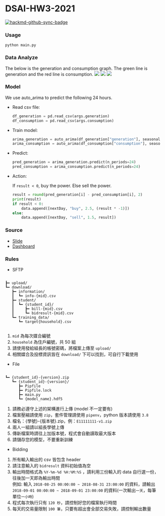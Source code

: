 # DSAI-HW3-2021

[![hackmd-github-sync-badge](https://hackmd.io/jjL5vjR9QzmEhlYfRjmzyw/badge)](https://hackmd.io/jjL5vjR9QzmEhlYfRjmzyw)

### Usage

```shell 
python main.py
```

### Data Analyze

The below is the generation and consumption graph. The green line is generation and the red line is consumption.
![](https://i.imgur.com/kiO9UpN.png)
![](https://i.imgur.com/amj7akX.png)
![](https://i.imgur.com/vE9kIyF.png)

### Model

We use auto_arima to predict the following 24 hours.

* Read csv file:
    ```python 
    df_generation = pd.read_csv(args.generation)
    df_consumption = pd.read_csv(args.consumption)
    ```
* Train model:
    ```python 
    arima_generation = auto_arima(df_generation["generation"], seasonal=True)
    arima_consumption = auto_arima(df_consumption["consumption"], seasonal=True)
    ```
* Predict:
    ```python 
    pred_generation = arima_generation.predict(n_periods=24)
    pred_consumption = arima_consumption.predict(n_periods=24)
    ```
* Action:
    
    If `result < 0`, buy the power. Else sell the power.
    ```python 
    result = round(pred_generation[i] - pred_consumption[i], 2)
    print(result)
    if result < 0:
        data.append([nextDay, "buy", 2.5, (result * -1)])
    else:
        data.append([nextDay, "sell", 1.5, result])
    ```

### Source

  - [Slide](https://docs.google.com/presentation/d/1JW27_5HXYZhqWmgvDhtXBaFTOfksO_dS/edit#slide=id.p1)
  - [Dashboard](https://docs.google.com/spreadsheets/d/1cjhQewnXT2IbmYkGXRYNC5PlGRafcbVprCjgSFyDAaU/edit?pli=1#gid=0)

### Rules

- SFTP

```

┣━ upload/
┗━ download/
   ┣━ information/
   ┃  ┗━ info-{mid}.csv
   ┣━ student/
   ┃  ┗━ {student_id}/
   ┃     ┣━ bill-{mid}.csv
   ┃     ┗━ bidresult-{mid}.csv
   ┗━ training_data/
      ┗━ target{household}.csv  
      
```

1. `mid` 為每次媒合編號
2. `household` 為住戶編號，共 50 組
3. 請使用發給組長的帳號密碼，將檔案上傳至 `upload/`
4. 相關媒合及投標資訊皆在 `download/` 下可以找到，可自行下載使用


- File

```

┗━ {student_id}-{version}.zip
   ┗━ {student_id}-{version}/
      ┣━ Pipfile
      ┣━ Pipfile.lock
      ┣━ main.py
      ┗━ {model_name}.hdf5

```

1. 請務必遵守上述的架構進行上傳 (model 不一定要有)
2. 檔案壓縮請使用 `zip`，套件管理請使用 `pipenv`，python 版本請使用 `3.8`
3. 檔名：{學號}-{版本號}.zip，例：`E11111111-v1.zip`
4. 兩人一組請以組長學號上傳
5. 傳新檔案時請往上加版本號，程式會自動讀取最大版本
6. 請儲存您的模型，不要重新訓練

- Bidding

1. 所有輸入輸出的 csv 皆包含 header
2. 請注意輸入的 `bidresult` 資料初始值為空
3. 輸出時間格式為 `%Y-%m-%d %H:%M:%S` ，請利用三份輸入的 data 自行選一份，往後加一天即為輸出時間  
   例如: 輸入 `2018-08-25 00:00:00 ~ 2018-08-31 23:00:00` 的資料，請輸出 `2018-09-01 00:00:00 ~ 2018-09-01 23:00:00` 的資料(一次輸出`一天`，每筆單位`一小時`)
4. 程式每次執行只有 `120 秒`，請控制好您的檔案執行時間
5. 每天的交易量限制 `100 筆`，只要有超出會全部交易失敗，請控制輸出數量
